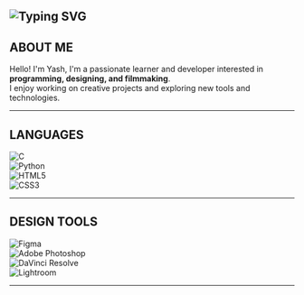 ![Typing SVG](https://readme-typing-svg.demolab.com/?lines=Hola&color=00FF00&font=IBM+Plex)
--
## ABOUT ME
Hello! I'm Yash,  I'm a passionate learner and developer interested in **programming, designing, and filmmaking**.  
I enjoy working on creative projects and exploring new tools and technologies.

---

## LANGUAGES  
![C](https://img.shields.io/badge/-C-blue?style=flat&logo=c&logoColor=white)  
![Python](https://img.shields.io/badge/-Python-blue?style=flat&logo=python&logoColor=white)  
![HTML5](https://img.shields.io/badge/-HTML5-orange?style=flat&logo=html5&logoColor=white)  
![CSS3](https://img.shields.io/badge/-CSS3-blue?style=flat&logo=css3&logoColor=white)  

---

## DESIGN TOOLS  
![Figma](https://img.shields.io/badge/-Figma-black?style=flat&logo=figma&logoColor=white)  
![Adobe Photoshop](https://img.shields.io/badge/-Photoshop-blue?style=flat&logo=adobe-photoshop&logoColor=white)  
![DaVinci Resolve](https://img.shields.io/badge/-DaVinci_Resolve-black?style=flat&logo=blackmagicdesign&logoColor=white)  
![Lightroom](https://img.shields.io/badge/-Lightroom-blue?style=flat&logo=adobe-lightroom&logoColor=white)  

---
